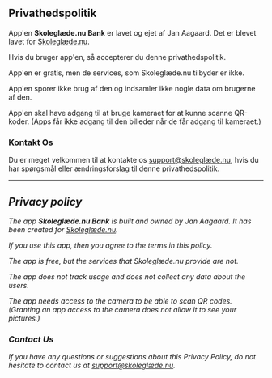 ## Privathedspolitik

App'en **Skoleglæde<span></span>.nu Bank** er lavet og ejet af Jan Aagaard. Det er blevet lavet for [Skoleglæde.nu](https://skoleglæde.nu).

Hvis du bruger app'en, så accepterer du denne privathedspolitik.

App'en er gratis, men de services, som Skoleglæde.nu tilbyder er ikke.

App'en sporer ikke brug af den og indsamler ikke nogle data om brugerne af den.

App'en skal have adgang til at bruge kameraet for at kunne scanne QR-koder. (Apps får ikke adgang til den billeder når de får adgang til kameraet.)

### Kontakt Os

Du er meget velkommen til at kontakte os [support@skoleglæde.nu](mailto:support@skoleglæde.nu), hvis du har spørgsmål eller ændringsforslag til denne privathedspolitik.

---

## _Privacy policy_

_The app **Skoleglæde<span></span>.nu Bank** is built and owned by Jan Aagaard. It has been created for [Skoleglæde.nu](https://skoleglæde.nu)._

_If you use this app, then you agree to the terms in this policy._

_The app is free, but the services that Skoleglæde.nu provide are not._

_The app does not track usage and does not collect any data about the users._

_The app needs access to the camera to be able to scan QR codes. (Granting an app access to the camera does not allow it to see your pictures.)_

### _Contact Us_

_If you have any questions or suggestions about this Privacy Policy, do not hesitate to contact us at [support@skoleglæde.nu](mailto:support@skoleglæde.nu)._
